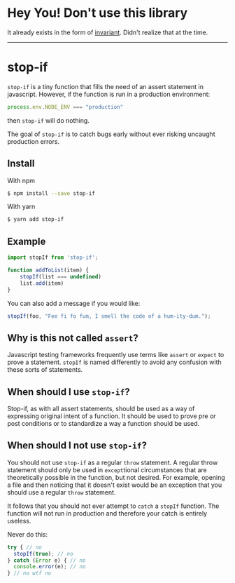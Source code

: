 # Hey You! Don't use this library 

It already exists in the form of [invariant](https://github.com/zertosh/invariant). Didn't realize that at the time. 

----

# stop-if

`stop-if` is a tiny function that fills the need of an assert statement in javascript. However, if the function is run in a production environment:

``` js
process.env.NODE_ENV === "production"
```

then `stop-if` will do nothing. 

The goal of `stop-if` is to catch bugs early without ever risking uncaught production errors. 

## Install

With npm
``` bash
$ npm install --save stop-if
```

With yarn
``` bash 
$ yarn add stop-if
```

## Example

``` js
import stopIf from 'stop-if';

function addToList(item) {
    stopIf(list === undefined)
    list.add(item)
}
```

You can also add a message if you would like:

``` js 
stopIf(foo, "Fee fi fo fum, I smell the code of a hum-ity-dum.");
```

## Why is this not called `assert`?

Javascript testing frameworks frequently use terms like `assert` or `expect` to prove a statement. `stopIf` is named differently to avoid any confusion with these sorts of statements.

## When should I use `stop-if`? 

Stop-if, as with all assert statements, should be used as a way of expressing original intent of a function. It should be used to prove pre or post conditions or to standardize a way a function should be used. 

## When should I not use `stop-if`? 

You should not use `stop-if` as a regular `throw` statement. A regular throw statement should only be used in `except`tional circumstances that are theoretically possible in the function, but not desired. For example, opening a file and then noticing that it doesn't exist would be an exception that you should use a regular `throw` statement.

It follows that you should not ever attempt to `catch` a `stopIf` function. The function will not run in production and therefore your catch is entirely useless.

Never do this:

``` js 
try { // no 
  stopIf(true); // no
} catch (Error e) { // no 
  console.error(e); // no 
} // no wtf no
```

